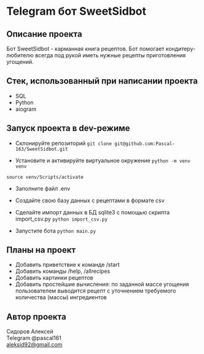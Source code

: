 # Telegram бот SweetSidbot

## Описание проекта
Бот SweetSidbot - карманная книга рецептов. Бот помогает кондитеру-любителю всегда под рукой иметь нужные рецепты приготовления угощений.

## Стек, использованный при написании проекта
- SQL
- Python
- aiogram

## Запуск проекта в dev-режиме
- Склонируйте репозиторий
```git clone git@github.com:Pascal-163/SweetSidbot.git```

- Установите и активируйте виртуальное окружение
```python -m venv venv```

```source venv/Scripts/activate```

- Заполните файл .env

- Создайте свою базу данных с рецептами в формате csv

- Сделайте импорт данных в БД sqlite3 с помощью скрипта import_csv.py
```python import_csv.py```

- Запустите бота
```python main.py```

## Планы на проект
- Добавить приветствие к команде /start
- Добавить команды /help, /allrecipes
- Добавить картинки рецептов
- Добавить простейшие вычисления: по заданной массе угощения пользователем выводится рецепт с уточнением требуемого количества (массы) ингредиентов

## Автор проекта
Сидоров Алексей   
Telegram @pascal161   
aleksid92@gmail.com
